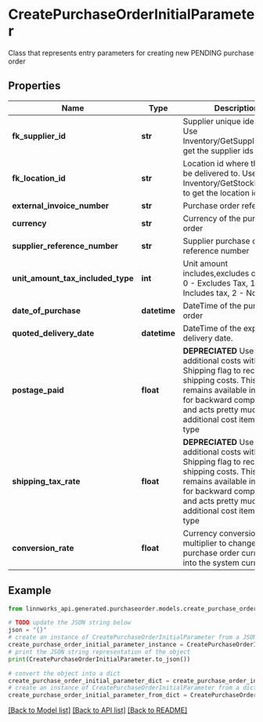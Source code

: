 # CreatePurchaseOrderInitialParameter

Class that represents entry parameters for creating new PENDING purchase order

## Properties

Name | Type | Description | Notes
------------ | ------------- | ------------- | -------------
**fk_supplier_id** | **str** | Supplier unique identifier. Use Inventory/GetSupplierList to get the supplier ids | [optional] 
**fk_location_id** | **str** | Location id where the PO will be delivered to. Use Inventory/GetStockLocations to get the location ids | [optional] 
**external_invoice_number** | **str** | Purchase order reference | [optional] 
**currency** | **str** | Currency of the purchase order | [optional] 
**supplier_reference_number** | **str** | Supplier purchase order reference number | [optional] 
**unit_amount_tax_included_type** | **int** | Unit amount includes,excludes or no tax. 0 - Excludes Tax, 1 - Includes tax, 2 - No Tax | [optional] 
**date_of_purchase** | **datetime** | DateTime of the purchase order | [optional] 
**quoted_delivery_date** | **datetime** | DateTime of the expected delivery date. | [optional] 
**postage_paid** | **float** | **DEPRECIATED**   Use additional costs with Shipping flag to record shipping costs. This field remains available in the API for backward compatibility and acts pretty much like an additional cost item with type | [optional] 
**shipping_tax_rate** | **float** | **DEPRECIATED**   Use additional costs with Shipping flag to record shipping costs. This field remains available in the API for backward compatibility and acts pretty much like an additional cost item with type | [optional] 
**conversion_rate** | **float** | Currency conversion rate, multiplier to change the purchase order currency into the system currecny | [optional] 

## Example

```python
from linnworks_api.generated.purchaseorder.models.create_purchase_order_initial_parameter import CreatePurchaseOrderInitialParameter

# TODO update the JSON string below
json = "{}"
# create an instance of CreatePurchaseOrderInitialParameter from a JSON string
create_purchase_order_initial_parameter_instance = CreatePurchaseOrderInitialParameter.from_json(json)
# print the JSON string representation of the object
print(CreatePurchaseOrderInitialParameter.to_json())

# convert the object into a dict
create_purchase_order_initial_parameter_dict = create_purchase_order_initial_parameter_instance.to_dict()
# create an instance of CreatePurchaseOrderInitialParameter from a dict
create_purchase_order_initial_parameter_from_dict = CreatePurchaseOrderInitialParameter.from_dict(create_purchase_order_initial_parameter_dict)
```
[[Back to Model list]](../README.md#documentation-for-models) [[Back to API list]](../README.md#documentation-for-api-endpoints) [[Back to README]](../README.md)


